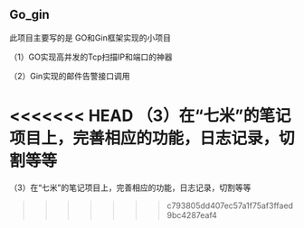 ## Go_gin

此项目主要写的是 GO和Gin框架实现的小项目

（1）GO实现高并发的Tcp扫描IP和端口的神器 

（2）Gin实现的邮件告警接口调用 

<<<<<<< HEAD
（3）在“七米”的笔记项目上，完善相应的功能，日志记录，切割等等
=======
（3）在“七米”的笔记项目上，完善相应的功能，日志记录，切割等等
>>>>>>> c793805dd407ec57a1f75af3ffaed9bc4287eaf4


